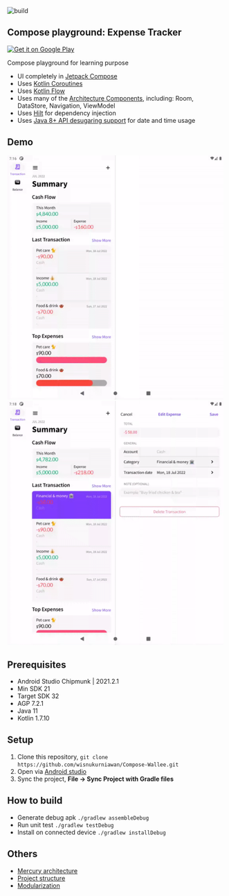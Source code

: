 ![build](https://github.com/wisnukurniawan/Compose-Wallee/actions/workflows/build.yml/badge.svg)

## Compose playground: Expense Tracker

<a href='https://play.google.com/store/apps/details?id=com.wisnu.kurniawan.wallee'><img alt='Get it on Google Play' src='https://play.google.com/intl/en_us/badges/images/generic/en_badge_web_generic.png' width=240/></a>

Compose playground for learning purpose

* UI completely in [Jetpack Compose](https://developer.android.com/jetpack/compose)
* Uses [Kotlin Coroutines](https://kotlinlang.org/docs/reference/coroutines/coroutines-guide.html)
* Uses [Kotlin Flow](https://kotlinlang.org/docs/flow.html)
* Uses many of the [Architecture Components](https://developer.android.com/topic/libraries/architecture/), including: Room, DataStore, Navigation, ViewModel
* Uses [Hilt](https://dagger.dev/hilt/) for dependency injection
* Uses [Java 8+ API desugaring support](https://developer.android.com/studio/write/java8-support#library-desugaring) for date and time usage

## Demo

<img src="art/demo.gif" width="500">

<img src="art/demo2.gif" width="500">

## Prerequisites

* Android Studio Chipmunk | 2021.2.1
* Min SDK 21
* Target SDK 32
* AGP 7.2.1
* Java 11
* Kotlin 1.7.10

## Setup

1. Clone this repository, `git clone https://github.com/wisnukurniawan/Compose-Wallee.git`
2. Open via [Android studio](https://developer.android.com/studio)
3. Sync the project, **File -> Sync Project with Gradle files**

## How to build

* Generate debug apk `./gradlew assembleDebug`
* Run unit test `./gradlew testDebug`
* Install on connected device `./gradlew installDebug`

## Others

* [Mercury architecture](https://github.com/wisnukurniawan/Compose-ToDo/blob/main/doc/architecture.md)
* [Project structure](https://github.com/wisnukurniawan/Compose-ToDo/blob/main/doc/project-structure.md)
* [Modularization](https://github.com/wisnukurniawan/Compose-ToDo/blob/main/doc/module.md)
